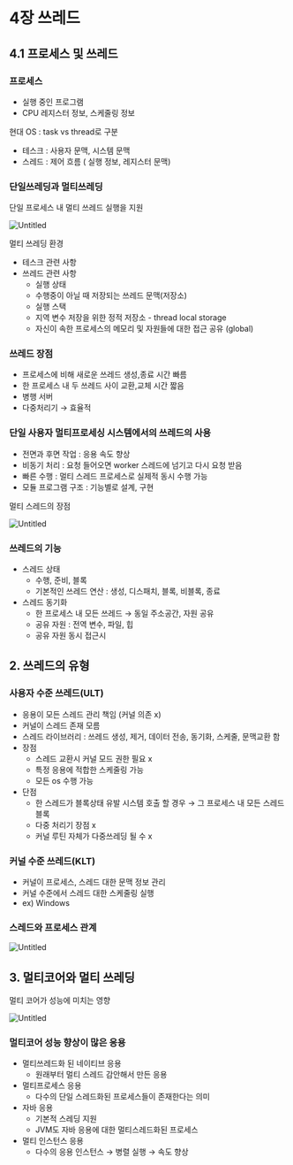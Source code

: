 # 4장 쓰레드

## 4.1 프로세스 및 쓰레드

### 프로세스

- 실행 중인 프로그램
- CPU 레지스터 정보, 스케줄링 정보

현대 OS : task vs thread로 구분

- 테스크 : 사용자 문맥, 시스템 문맥
- 스레드 : 제어 흐름 ( 실행 정보, 레지스터 문맥)

### 단일쓰레딩과 멀티쓰레딩

단일 프로세스 내 멀티 쓰레드 실행을 지원

![Untitled](https://prod-files-secure.s3.us-west-2.amazonaws.com/c13c2a97-0cdc-4cd6-85f1-e680ee130618/efe9228f-e0c8-4d4e-86ab-fdb975b26ce3/Untitled.png)

멀티 쓰레딩 환경

- 테스크 관련 사항
- 쓰레드 관련 사항
    - 실행 상태
    - 수행중이 아닐 때 저장되는 쓰레드 문맥(저장소)
    - 실행 스택
    - 지역 변수 저장을 위한 정적 저장소 - thread local storage
    - 자신이 속한 프로세스의 메모리 및 자원들에 대한 접근 공유 (global)

### 쓰레드 장점

- 프로세스에 비해 새로운 쓰레드 생성,종료 시간 빠름
- 한 프로세스 내 두 쓰레드 사이 교환,교체 시간 짧음
- 병행 서버
- 다중처리기 → 효율적

### 단일 사용자 멀티프로세싱 시스템에서의 쓰레드의 사용

- 전면과 후면 작업 : 응용 속도 향상
- 비동기 처리 : 요청 들어오면 worker 스레드에 넘기고 다시 요청 받음
- 빠른 수행 : 멀티 스레드 프로세스로 실제적 동시 수행 가능
- 모듈 프로그램 구조 : 기능별로 설계, 구현

멀티 스레드의 장점

![Untitled](https://prod-files-secure.s3.us-west-2.amazonaws.com/c13c2a97-0cdc-4cd6-85f1-e680ee130618/b5613cd4-f952-4dce-a118-1efe3bdcdf94/Untitled.png)

### 쓰레드의 기능

- 스레드 상태
    - 수행, 준비, 블록
    - 기본적인 쓰레드 연산 : 생성, 디스패치, 블록, 비블록, 종료
- 스레드 동기화
    - 한 프로세스 내 모든 쓰레드 → 동일 주소공간, 자원 공유
    - 공유 자원 : 전역 변수, 파일, 힙
    - 공유 자원 동시 접근시

## 2. 쓰레드의 유형

### 사용자 수준 쓰레드(ULT)

- 응용이 모든 스레드 관리 책임 (커널 의존 x)
- 커널이 스레드 존재 모름
- 스레드 라이브러리 : 쓰레드 생성, 제거, 데이터 전송, 동기화, 스케줄, 문맥교환 함
- 장점
    - 스레드 교환시 커널 모드 권한 필요 x
    - 특정 응용에 적합한 스케줄링 가능
    - 모든 os 수행 가능
- 단점
    - 한 스레드가 블록상태 유발 시스템 호출 할 경우 → 그 프로세스 내 모든 스레드 블록
    - 다중 처리기 장점 x
    - 커널 루틴 자체가 다중쓰레딩 될 수 x

### 커널 수준 쓰레드(KLT)

- 커널이 프로세스, 스레드 대한 문맥 정보 관리
- 커널 수준에서 스레드 대한 스케줄링 실행
- ex) Windows

### 스레드와 프로세스 관계

![Untitled](https://prod-files-secure.s3.us-west-2.amazonaws.com/c13c2a97-0cdc-4cd6-85f1-e680ee130618/51310c8f-f92b-4ccb-9e4b-74c24dee0c7f/Untitled.png)

## 3. 멀티코어와 멀티 쓰레딩

멀티 코어가 성능에 미치는 영향

![Untitled](https://prod-files-secure.s3.us-west-2.amazonaws.com/c13c2a97-0cdc-4cd6-85f1-e680ee130618/e8205931-425a-4fe8-aa58-5530eec339ed/Untitled.png)

### 멀티코어 성능 향상이 많은 응용

- 멀티쓰레드화 된 네이티브 응용
    - 원래부터 멀티 스레드 감안해서 만든 응용
- 멀티프로세스 응용
    - 다수의 단일 스레드화된 프로세스들이 존재한다는 의미
- 자바 응용
    - 기본적 스레딩 지원
    - JVM도 자바 응용에 대한 멀티스레드화된 프로세스
- 멀티 인스턴스 응용
    - 다수의 응용 인스턴스 → 병렬 실행 → 속도 향상
